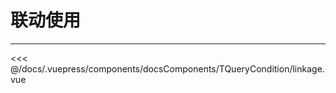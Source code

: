 # 联动使用

---

<common-code-format>
  <docsComponents-TQueryCondition-linkage slot="source"></docsComponents-TQueryCondition-linkage>

<<< @/docs/.vuepress/components/docsComponents/TQueryCondition/linkage.vue
</common-code-format>

